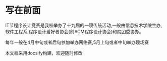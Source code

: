 # 写在前面

IT节程序设计竞赛是我校举办了十九届的一项传统活动,一般由信息技术学院主办,软件工程系,程序设计爱好者协会(前ACM程序设计协会)和院团委协办。

每年一般在4月中旬或者后旬参加举办网络赛,5月上旬或者中旬举办现场赛

本文档采用docsify构建，欢迎随时修改


